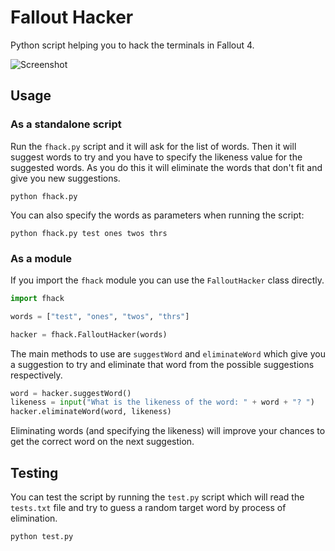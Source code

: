 # Fallout Hacker

Python script helping you to hack the terminals in Fallout 4.

![Screenshot](https://raw.githubusercontent.com/michaelenger/FalloutHacker/master/screenshot.png)

## Usage

### As a standalone script

Run the `fhack.py` script and it will ask for the list of words. Then it will suggest words to try and you have to specify the likeness value for the suggested words. As you do this it will eliminate the words that don't fit and give you new suggestions.

```shell
python fhack.py
```

You can also specify the words as parameters when running the script:

```shell
python fhack.py test ones twos thrs
```

### As a module

If you import the `fhack` module you can use the `FalloutHacker` class directly.

```python
import fhack

words = ["test", "ones", "twos", "thrs"]

hacker = fhack.FalloutHacker(words)
```

The main methods to use are `suggestWord` and `eliminateWord` which give you a suggestion to try and eliminate that word from the possible suggestions respectively.

```python
word = hacker.suggestWord()
likeness = input("What is the likeness of the word: " + word + "? ")
hacker.eliminateWord(word, likeness)
```

Eliminating words (and specifying the likeness) will improve your chances to get the correct word on the next suggestion.

## Testing

You can test the script by running the `test.py` script which will read the `tests.txt` file and try to guess a random target word by process of elimination.

```shell
python test.py
```
